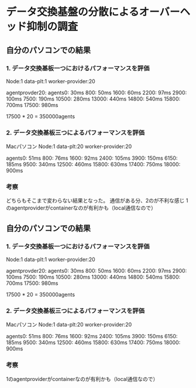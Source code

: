 # データ交換基盤の分散によるオーバーヘッド抑制の調査

## 自分のパソコンでの結果
### 1. データ交換基板一つにおけるパフォーマンスを評価
Node:1
data-plt:1
worker-provider:20

agentprovder20: 
agents0: 30ms
800: 50ms
1600: 60ms
2200: 97ms
2900: 100ms
7500: 190ms
10500: 280ms
13000: 440ms
14800: 540ms
15800: 700ms
17500: 980ms

17500 * 20 = 350000agents


### 2. データ交換基板三つによるパフォーマンスを評価
Macパソコン
Node:1
data-plt:20
worker-provider:20

agents0: 51ms
800: 76ms
1600: 92ms
2400: 105ms
3900: 150ms
6150: 185ms
9500: 340ms
12500: 460ms
15800: 630ms
17400: 750ms
18000: 900ms

### 考察
どちらもそこまで変わらない結果となった。
通信がある分、2のが不利な感じ
1のagentproviderがcontainerなのが有利かも（local通信なので）

## 自分のパソコンでの結果
### 1. データ交換基板一つにおけるパフォーマンスを評価
Node:1
data-plt:1
worker-provider:20

agentprovder20: 
agents0: 30ms
800: 50ms
1600: 60ms
2200: 97ms
2900: 100ms
7500: 190ms
10500: 280ms
13000: 440ms
14800: 540ms
15800: 700ms
17500: 980ms

17500 * 20 = 350000agents


### 2. データ交換基板三つによるパフォーマンスを評価
Macパソコン
Node:1
data-plt:20
worker-provider:20

agents0: 51ms
800: 76ms
1600: 92ms
2400: 105ms
3900: 150ms
6150: 185ms
9500: 340ms
12500: 460ms
15800: 630ms
17400: 750ms
18000: 900ms

### 考察
1のagentproviderがcontainerなのが有利かも（local通信なので）



